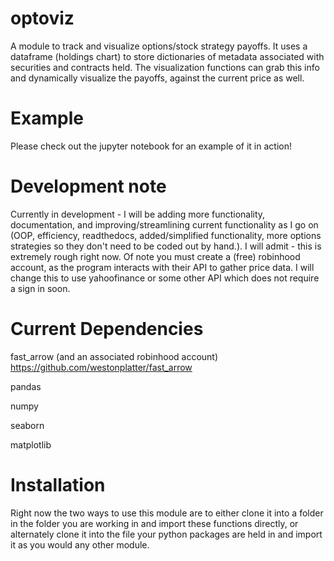 # optoviz
A module to track and visualize options/stock strategy payoffs. It uses a dataframe (holdings chart) to store dictionaries of metadata associated with securities and contracts held. The visualization functions can grab this info and dynamically visualize the payoffs, against the current price as well.

# Example
Please check out the jupyter notebook for an example of it in action!

# Development note
Currently in development - I will be adding more functionality, documentation, and improving/streamlining current functionality as I go on (OOP, efficiency, readthedocs, added/simplified functionality, more options strategies so they don't need to be coded out by hand.). I will admit - this is extremely rough right now. Of note you must create a (free) robinhood account, as the program interacts with their API to gather price data. I will change this to use yahoofinance or some other API which does not require a sign in soon.

# Current Dependencies
fast_arrow (and an associated robinhood account)
https://github.com/westonplatter/fast_arrow

pandas

numpy

seaborn

matplotlib

# Installation
Right now the two ways to use this module are to either clone it into a folder in the folder you are working in and import these functions directly, or alternately clone it into the file your python packages are held in and import it as you would any other module.


